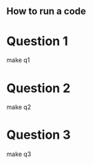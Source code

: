 ## How to run a code

# Question 1

make q1

# Question 2

make q2

# Question 3

make q3

```

```
